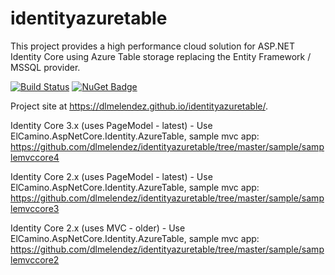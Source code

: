 identityazuretable
==================

This project provides a high performance cloud solution for ASP.NET Identity Core using Azure Table storage replacing the Entity Framework / MSSQL provider.

[![Build Status](https://dev.azure.com/elcamino/Azure%20OpenSource/_apis/build/status/IdentityAzureTableCore?branchName=master)](https://dev.azure.com/elcamino/Azure%20OpenSource/_build/latest?definitionId=4&branchName=master)
[![NuGet Badge](https://buildstats.info/nuget/ElCamino.AspNetCore.Identity.AzureTable)](https://www.nuget.org/packages/ElCamino.AspNetCore.Identity.AzureTable/)

Project site at https://dlmelendez.github.io/identityazuretable/.

Identity Core 3.x (uses PageModel - latest) - Use ElCamino.AspNetCore.Identity.AzureTable, sample mvc app: https://github.com/dlmelendez/identityazuretable/tree/master/sample/samplemvccore4

Identity Core 2.x (uses PageModel - latest) - Use ElCamino.AspNetCore.Identity.AzureTable, sample mvc app: https://github.com/dlmelendez/identityazuretable/tree/master/sample/samplemvccore3

Identity Core 2.x (uses MVC - older) - Use ElCamino.AspNetCore.Identity.AzureTable, sample mvc app: https://github.com/dlmelendez/identityazuretable/tree/master/sample/samplemvccore2
